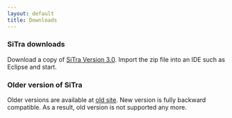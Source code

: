 ```yaml
---
layout: default
title: Downloads
---
```

### SiTra downloads
Download a copy of [SiTra Version 3.0][v3]. Import the zip file into an IDE
such as Eclipse and start.

### Older version of SiTra
Older versions are available at [old site](http://www.cs.bham.ac.uk/~bxb/Sitra/index.html).
New version is fully backward compatible.  As a result, old version is not
supported any more.


[v3]: http://www.cs.bham.ac.uk/~bxb/Sitra/sitra3.0-src.zip "SiTra Version 3.0"
